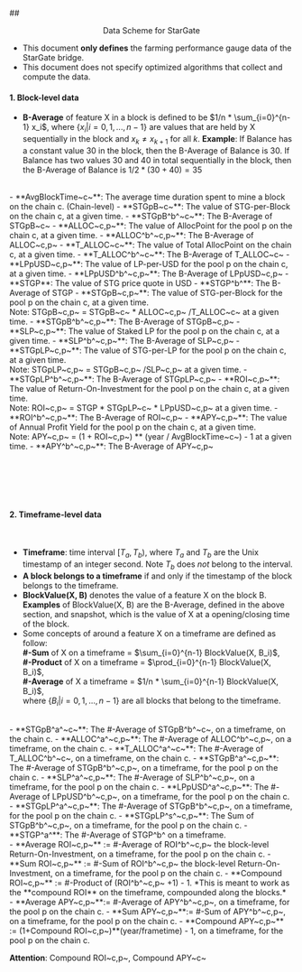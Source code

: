 
##<div align="center">Data Scheme for StarGate</div>

- This document **only defines** the farming performance gauge data of the StarGate bridge.
- This document does not specify optimized algorithms that collect and compute the data.


#### 1. Block-level data

- **B-Average** of feature X in a block is defined to be $1/n * \sum_{i=0}^{n-1} x_i$, where $\{x_i | i = 0, 1, ..., n-1\}$ are values that are held by X sequentially in the block and $x_k \neq x_{k+1}$ for all $k$. **Example**: If Balance has a constant value 30 in the block, then the B-Average of Balance is 30. If Balance has two values 30 and 40 in total sequentially in the block, then the B-Average of Balance is $1/2 * (30+40) = 35$
<br/>
- **AvgBlockTime~c~**: The average time duration spent to mine a block on the chain c. (Chain-level)
- **STGpB~c~**: The value of STG-per-Block on the chain c, at a given time.
- **STGpB^b^~c~**: The B-Average of STGpB~c~
- **ALLOC~c,p~**: The value of AllocPoint for the pool p on the chain c, at a given time.
- **ALLOC^b^~c,p~**: The B-Average of ALLOC~c,p~
- **T_ALLOC~c~**: The value of Total AllocPoint on the chain c, at a given time.
- **T_ALLOC^b^~c~**: The B-Average of T_ALLOC~c~
- **LPpUSD~c,p~**: The value of LP-per-USD for the pool p on the chain c, at a given time.
- **LPpUSD^b^~c,p~**: The B-Average of LPpUSD~c,p~
- **STGP**: The value of STG price quote in USD
- **STGP^b^**: The B-Average of STGP
- **STGpB~c,p~**: The value of STG-per-Block for the pool p on the chain c, at a given time. <br/>Note: STGpB~c,p~ = STGpB~c~ * ALLOC~c,p~ /T_ALLOC~c~ at a given time.
- **STGpB^b^~c,p~**: The B-Average of STGpB~c,p~
- **SLP~c,p~**: The value of Staked LP for the pool p on the chain c, at a given time.
- **SLP^b^~c,p~**: The B-Average of SLP~c,p~
- **STGpLP~c,p~**: The value of STG-per-LP for the pool p on the chain c, at a given time. <br/>Note: STGpLP~c,p~ = STGpB~c,p~ /SLP~c,p~ at a given time.
- **STGpLP^b^~c,p~**: The B-Average of STGpLP~c,p~
- **ROI~c,p~**: The value of Return-On-Investment for the pool p on the chain c, at a given time. <br/>Note: ROI~c,p~ = STGP * STGpLP~c~ * LPpUSD~c,p~  at a given time.
- **ROI^b^~c,p~**: The B-Average of ROI~c,p~
- **APY~c,p~**: The value of Annual Profit Yield for the pool p on the chain c, at a given time. <br/>Note: APY~c,p~ = (1 + ROI~c,p~) ** (year / AvgBlockTime~c~) - 1  at a given time.
- **APY^b^~c,p~**: The B-Average of APY~c,p~
<br/> <br/> <br/> <br/> <br/> <br/>


#### 2. Timeframe-level data
<br/>

- **Timeframe**: time interval $[T_a, T_b)$, where $T_a$ and $T_b$ are the Unix timestamp of an integer second. Note $T_b$ does *not* belong to the interval.
- **A block belongs to a timeframe** if and only if the timestamp of the block belongs to the timeframe.
- **BlockValue(X, B)** denotes the value of a feature X on the block B. **Examples** of BlockValue(X, B) are the B-Average, defined in the above section, and snapshot, which is the value of X at a opening/closing time of the block.
- Some concepts of around a feature X on a timeframe are defined as follow: <br/>**#-Sum** of X on a timeframe = $\sum_{i=0}^{n-1} BlockValue(X, B_i)$, <br/>**#-Product** of X on a timeframe = $\prod_{i=0}^{n-1} BlockValue(X, B_i)$, <br />**#-Average** of X a timeframe = $1/n * \sum_{i=0}^{n-1} BlockValue(X, B_i)$, <br/>where $\{B_i | i = 0, 1, ..., n-1\}$ are all blocks that belong to the timeframe.
<br/>
- **STGpB^a^~c~**: The #-Average of STGpB^b^~c~, on a timeframe, on the chain c.
- **ALLOC^a^~c,p~**: The #-Average of ALLOC^b^~c,p~, on a timeframe, on the chain c.
- **T_ALLOC^a^~c~**: The #-Average of T_ALLOC^b^~c~, on a timeframe, on the chain c.
- **STGpB^a^~c,p~**: The #-Average of STGpB^b^~c,p~, on a timeframe, for the pool p on the chain c.
- **SLP^a^~c,p~**: The #-Average of SLP^b^~c,p~, on a timeframe, for the pool p on the chain c.
- **LPpUSD^a^~c,p~**: The #-Average of LPpUSD^b^~c,p~, on a timeframe, for the pool p on the chain c.
- **STGpLP^a^~c,p~**: The #-Average of STGpB^b^~c,p~, on a timeframe, for the pool p on the chain c.
- **STGpLP^s^~c,p~**: The Sum of STGpB^b^~c,p~, on a timeframe, for the pool p on the chain c.
- **STGP^a^**: The #-Average of STGP^b^ on a timeframe.
<br/>
- **Average ROI~c,p~** := #-Average of ROI^b^~c,p~ the block-level Return-On-Investment, on a timeframe, for the pool p on the chain c.
- **Sum ROI~c,p~** :=  #-Sum of ROI^b^~c,p~ the block-level Return-On-Investment, on a timeframe, for the pool p on the chain c.
- **Compound ROI~c,p~** := #-Product of (ROI^b^~c,p~ +1) - 1. *This is meant to work as the **compound ROI** on the timeframe, compounded along the blocks.*
<br/>
- **Average APY~c,p~**:= #-Average of APY^b^~c,p~, on a timeframe, for the pool p on the chain c.
- **Sum APY~c,p~**:= #-Sum of APY^b^~c,p~, on a timeframe, for the pool p on the chain c.
- **Compound APY~c,p~** := (1+Compound ROI~c,p~)**(year/frametime) - 1, on a timeframe, for the pool p on the chain c.
<br/>

**Attention**: Compound ROI~c,p~, Compound APY~c~





